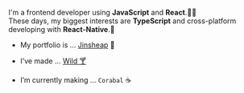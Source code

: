 

I'm a frontend developer using **JavaScript** and **React**.🧚‍♀️ <br>
These days, my biggest interests are **TypeScript** and cross-platform developing with **React-Native**.📱 <br>

- My portfolio is ... [Jinsheap](https://jinsheap-portfolio.vercel.app/) 🍲

- I’ve made ... [Wild 🍸](https://wild-rho.vercel.app/)

- I’m currently making ... <a herf="https://github.com/team-mokcha/corabal-beta">`Corabal` ☕ </a>

